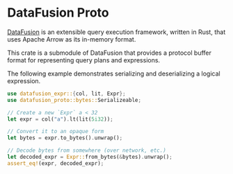<!---
  Licensed to the Apache Software Foundation (ASF) under one
  or more contributor license agreements.  See the NOTICE file
  distributed with this work for additional information
  regarding copyright ownership.  The ASF licenses this file
  to you under the Apache License, Version 2.0 (the
  "License"); you may not use this file except in compliance
  with the License.  You may obtain a copy of the License at

    http://www.apache.org/licenses/LICENSE-2.0

  Unless required by applicable law or agreed to in writing,
  software distributed under the License is distributed on an
  "AS IS" BASIS, WITHOUT WARRANTIES OR CONDITIONS OF ANY
  KIND, either express or implied.  See the License for the
  specific language governing permissions and limitations
  under the License.
-->

# DataFusion Proto

[DataFusion](df) is an extensible query execution framework, written in Rust, that uses Apache Arrow as its in-memory format.

This crate is a submodule of DataFusion that provides a protocol buffer format for representing query plans and expressions.

The following example demonstrates serializing and deserializing a logical expression.

``` rust
use datafusion_expr::{col, lit, Expr};
use datafusion_proto::bytes::Serializeable;

// Create a new `Expr` a < 32
let expr = col("a").lt(lit(5i32));

// Convert it to an opaque form
let bytes = expr.to_bytes().unwrap();

// Decode bytes from somewhere (over network, etc.)
let decoded_expr = Expr::from_bytes(&bytes).unwrap();
assert_eq!(expr, decoded_expr);
```

[df]: https://crates.io/crates/datafusion
